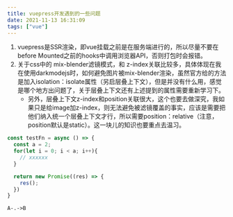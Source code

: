 ```yaml
---
title: vuepress开发遇到的一些问题
date: 2021-11-13 16:31:09
tags: ["vue"]
---
```


1. vuepress是SSR渲染，即vue挂载之前是在服务端进行的，所以尽量不要在before Mounted之前的hooks中调用浏览器API，否则打包时会报错。
2. 关于css中的 mix-blender滤镜模式，和 z-index关联比较多，具体体现在我在使用darkmodejs时，如何避免图片被mix-blender渲染，虽然官方给的方法是加入isolation：isolate属性（另启层叠上下文），但是并没有什么用，感觉是哪个地方出问题了，关于层叠上下文还有上述提到的属性需要重新学习下。
   * 另外，层叠上下文z-index和position关联很大，这个也要去做深究，我如果只是给image加z-index，则无法避免被滤镜覆盖的事实，应该是需要把他们纳入统一个层叠上下文才行，所以需要position：relative（注意，position默认是static）。这一块儿的知识也要重点去温习。



```js
const testFn = async () => {
  const a = 2;
  for(let i = 0; i < a; i++){
    // xxxxxx
  }

  return new Promise((res) => {
    res();
  })
}
```

```graph LR
A-.->B


```